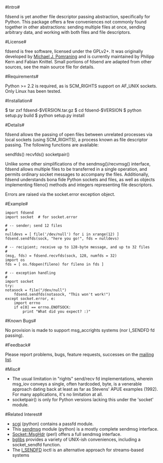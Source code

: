 #Intro#

fdsend is yet another file descriptor passing abstraction, specifically for Python. This package offers a few conveniences not commonly found together in other abstractions: sending multiple files at once, sending arbitrary data, and working with both files and file descriptors.

#License#

fdsend is free software, licensed under the GPLv2+. It was originally developed by [Michael J. Pomraning](http://pilcrow.madison.wi.us/) and is currently maintained by Philipp Kern and Fabian Knittel. Small portions of fdsend are adapted from other sources, see the main source file for details.

#Requirements#

Python >= 2.2 is required, as is SCM_RIGHTS support on AF_UNIX sockets. Only Linux has been tested.

#Installation#

  $ tar zxf fdsend-$VERSION.tar.gz
  $ cd fdsend-$VERSION
  $ python setup.py build
  $ python setup.py install

#Details#

fdsend allows the passing of open files between unrelated processes via local sockets (using SCM_RIGHTS), a process known as file descriptor passing.  The following functions are available:

  sendfds()
  recvfds()
  socketpair()

Unlike some other simplifications of the sendmsg()/recvmsg() interface, fdsend allows multiple files to be transferred in a single operation, and permits ordinary socket messages to accompany the files.  Additionally, fdsend understands bona fide Python sockets and files, as well as objects implementing fileno() methods and integers representing file descriptors.

Errors are raised via the socket.error exception object.

#Example#

    import fdsend
    import socket  # for socket.error    

    # -- sender; send 12 files
    #
    nulldevs = [ file('/dev/null') for i in xrange(12) ]
    fdsend.sendfds(sock, "here you go!", fds = nulldevs)

    # -- recipient; receive up to 128-byte message, and up to 32 files
    #
    (msg, fds) = fdsend.recvfds(sock, 128, numfds = 32)
    import os
    fds = [ os.fdopen(fileno) for fileno in fds ]

    # -- exception handling
    #
    import socket
    try:
	notasock = file("/dev/null")
        fdsend.sendfds(notasock, "This won't work!")
    except socket.error, e:
        import errno
        if e[0] == errno.ENOTSOCK:
            print "What did you expect? :)"

#Known Bugs#

No provision is made to support msg_accrights systems (nor I_SENDFD fd passing).

#Feedback#

Please report problems, bugs, feature requests, successes on the [mailing list](https://groups.google.com/group/python-fdsend).

#Misc#

- The usual limitation in "rights" send/recv fd implementations, wherein
  msg_iov conveys a single, often hardcoded, byte, is a venerable approach
  dating back at least as far as Stevens' APUE examples (1992).  For many
  applications, it's no limitation at all.
- socketpair() is only for Python versions lacking this under the 'socket'
  module.

#Related Interest#

- [scgi](http://www.mems-exchange.org/software/scgi/) (python) contains a passfd module.
- This [sendmsg](http://www.python.org/pycon/dc2004/papers/51/migration-code/sendmsg/) module (python) is a mostly complete sendmsg interface.
- [Socket::MsgHdr](http://search.cpan.org/dist/Socket-MsgHdr/lib/Socket/MsgHdr.pm) (perl) offers a full sendmsg interface.
- [bglibs](http://untroubled.org/bglibs/) provides a variety of UNIX-ish conveniences, including a socket_sendfd function.
- The [I_SENDFD](http://pubs.opengroup.org/onlinepubs/007908799/xsh/ioctl.html) ioctl is an alternative approach for streams-based systems